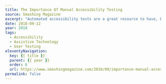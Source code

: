 ```yaml
---
title: The Importance Of Manual Accessibility Testing
source: Smashing Magazine
excerpt: "Automated accessibility tests are a great resource to have, but they can't automatically make your site accessible. Use them as one step of a larger testing process"
date: 2018-09-12
year: 2018
tags:
  - Accessibility
  - Assistive Technology
  - User Testing
eleventyNavigation:
  key: {{ title }}
  parent: {{ year }}
  order: 6
  url: https://www.smashingmagazine.com/2018/09/importance-manual-accessibility-testing/
permalink: false
---
```

